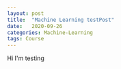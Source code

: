 ```yaml
---
layout: post
title:  "Machine Learning testPost"
date:   2020-09-26
categories: Machine-Learning
tags: Course
---
```


Hi I'm testing
